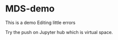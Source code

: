 # MDS-demo
This is a demo
Editing little errors

Try the push on Jupyter hub which is virtual space.